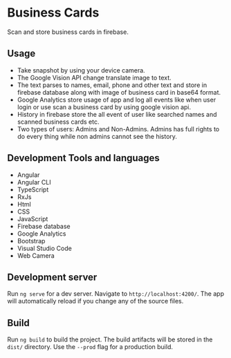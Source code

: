 # Business Cards

Scan and store business cards in firebase. 

## Usage  

- Take snapshot by using your device camera. 
- The Google Vision API change translate image to text. 
- The text parses to names, email, phone and other text and store in firebase database along with image of business card in base64 format. 
- Google Analytics store usage of app and log all events like when user login or use scan a business card by using google vision api. 
- History in firebase store the all event of user like searched names and scanned business cards etc. 
- Two types of users: Admins and Non-Admins. Admins has full rights to do every thing while non admins cannot see the history. 


## Development Tools and languages 

- Angular 
- Angular CLI 
- TypeScript
- RxJs
- Html 
- CSS
- JavaScript
- Firebase database 
- Google Analytics 
- Bootstrap 
- Visual Studio Code 
- Web Camera


## Development server

Run `ng serve` for a dev server. Navigate to `http://localhost:4200/`. The app will automatically reload if you change any of the source files.

## Build

Run `ng build` to build the project. The build artifacts will be stored in the `dist/` directory. Use the `--prod` flag for a production build.


